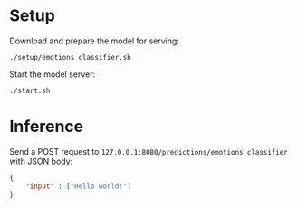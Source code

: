 # Setup

Download and prepare the model for serving:

```shell
./setup/emotions_classifier.sh 
```

Start the model server:

```shell
./start.sh 
```

# Inference
Send a POST request to `127.0.0.1:8080/predictions/emotions_classifier` with JSON body:
```json
{
    "input" : ["Hello world!"]
}
```
